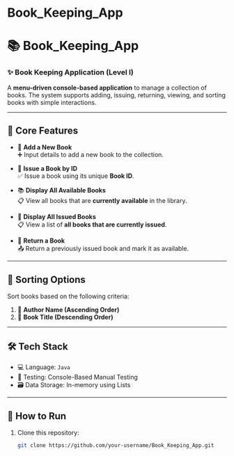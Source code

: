 # Book_Keeping_App

# 📚 Book_Keeping_App

### ✨ Book Keeping Application (Level I)

A **menu-driven console-based application** to manage a collection of books. The system supports adding, issuing, returning, viewing, and sorting books with simple interactions.

---

## 🧾 Core Features

- 📘 **Add a New Book**  
  ➕ Input details to add a new book to the collection.

- 📖 **Issue a Book by ID**  
  ✅ Issue a book using its unique **Book ID**.

- 📚 **Display All Available Books**  
  📋 View all books that are **currently available** in the library.

- 📕 **Display All Issued Books**  
  📋 View a list of **all books that are currently issued**.

- 🔁 **Return a Book**  
  📤 Return a previously issued book and mark it as available.

---

## 🔢 Sorting Options

Sort books based on the following criteria:

1. 🔼 **Author Name (Ascending Order)**  
2. 🔽 **Book Title (Descending Order)**

---

## 🛠️ Tech Stack

- 💻 Language: `Java`
- 🧪 Testing: Console-Based Manual Testing
- 🗃️ Data Storage: In-memory using Lists

---

## 🚀 How to Run

1. Clone this repository:
   ```bash
   git clone https://github.com/your-username/Book_Keeping_App.git

